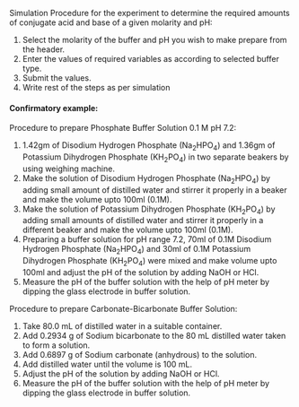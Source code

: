 <p>Simulation Procedure for the experiment to determine the required amounts of conjugate acid and base of a given molarity and pH:</p>
          <ol>
            <li>Select the molarity of the buffer and pH you wish to make prepare from the header.</li>
            <li>Enter the values of required variables as according to selected buffer type.</li>
            <li>Submit the values.</li>
            <li>Write rest of the steps as per simulation</li>
          </ol>

<h4>Confirmatory example:</h4>
<p>Procedure to prepare Phosphate Buffer Solution 0.1 M pH 7.2:</p>
<ol>
  <li>1.42gm of Disodium Hydrogen Phosphate (Na<sub>2</sub>HPO<sub>4</sub>) and 1.36gm of Potassium Dihydrogen Phosphate (KH<sub>2</sub>PO<sub>4</sub>) in two separate beakers by using weighing machine.</li>
  <li>Make the solution of Disodium Hydrogen Phosphate (Na<sub>2</sub>HPO<sub>4</sub>) by adding small amount of distilled water and stirrer it properly in a beaker and make the volume upto 100ml (0.1M).</li>
  <li>Make the solution of Potassium Dihydrogen Phosphate (KH<sub>2</sub>PO<sub>4</sub>) by adding small amounts of distilled water and stirrer it properly in a different beaker and make the volume upto 100ml (0.1M).</li>
  <li>Preparing a buffer solution for pH range 7.2, 70ml of 0.1M Disodium Hydrogen Phosphate (Na<sub>2</sub>HPO<sub>4</sub>) and 30ml of 0.1M Potassium Dihydrogen Phosphate (KH<sub>2</sub>PO<sub>4</sub>) were mixed and make volume upto 100ml and adjust the pH of the solution by adding NaOH or HCl.</li>
  <li>Measure the pH of the buffer solution with the help of pH meter by dipping the glass electrode in buffer solution.</li>
</ol>
 
<p>Procedure to prepare Carbonate-Bicarbonate Buffer Solution:</p>
<ol>
  <li>Take 80.0 mL of distilled water in a suitable container.</li>
  <li>Add 0.2934 g of Sodium bicarbonate to the 80 mL distilled water taken to form a solution.</li>
  <li>Add 0.6897 g of Sodium carbonate (anhydrous) to the solution.</li>
  <li>Add distilled water until the volume is 100 mL.</li>
  <li>Adjust the pH of the solution by adding NaOH or HCl.</li>
  <li>Measure the pH of the buffer solution with the help of pH meter by dipping the glass electrode in buffer solution.</li>
</ol>